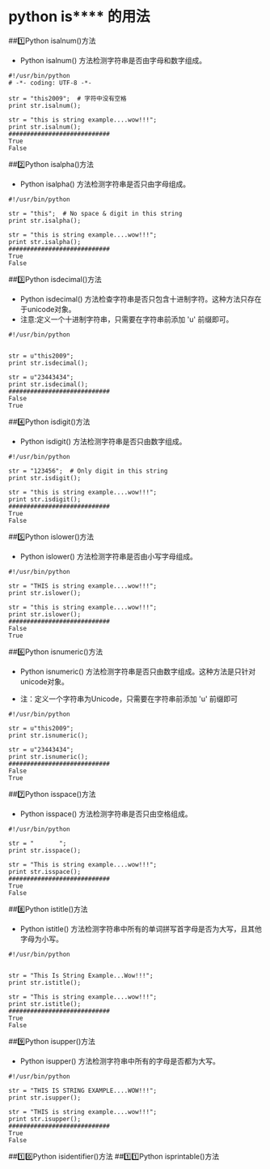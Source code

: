 # python is**** 的用法

##1️⃣Python isalnum()方法
- Python isalnum() 方法检测字符串是否由字母和数字组成。

```
#!/usr/bin/python
# -*- coding: UTF-8 -*-
 
str = "this2009";  # 字符中没有空格
print str.isalnum();
 
str = "this is string example....wow!!!";
print str.isalnum();
############################
True
False
```
##2️⃣Python isalpha()方法

- Python isalpha() 方法检测字符串是否只由字母组成。

```
#!/usr/bin/python

str = "this";  # No space & digit in this string
print str.isalpha();

str = "this is string example....wow!!!";
print str.isalpha();
############################
True
False
```

##3️⃣Python isdecimal()方法

- Python isdecimal() 方法检查字符串是否只包含十进制字符。这种方法只存在于unicode对象。
- 注意:定义一个十进制字符串，只需要在字符串前添加 'u' 前缀即可。

```
#!/usr/bin/python


str = u"this2009";  
print str.isdecimal();

str = u"23443434";
print str.isdecimal();
############################
False
True
```

##4️⃣Python isdigit()方法
- Python isdigit() 方法检测字符串是否只由数字组成。


```
#!/usr/bin/python

str = "123456";  # Only digit in this string
print str.isdigit();

str = "this is string example....wow!!!";
print str.isdigit();
############################
True
False
```

##5️⃣Python islower()方法

- Python islower() 方法检测字符串是否由小写字母组成。

```
#!/usr/bin/python

str = "THIS is string example....wow!!!"; 
print str.islower();

str = "this is string example....wow!!!";
print str.islower();
############################
False
True
```

##6️⃣Python isnumeric()方法
- Python isnumeric() 方法检测字符串是否只由数字组成。这种方法是只针对unicode对象。

- 注：定义一个字符串为Unicode，只需要在字符串前添加 'u' 前缀即可

```
#!/usr/bin/python

str = u"this2009";  
print str.isnumeric();

str = u"23443434";
print str.isnumeric();
############################
False
True
```

##7️⃣Python isspace()方法

- Python isspace() 方法检测字符串是否只由空格组成。


```
#!/usr/bin/python

str = "       "; 
print str.isspace();

str = "This is string example....wow!!!";
print str.isspace();
############################
True
False
```

##8️⃣Python istitle()方法
- Python istitle() 方法检测字符串中所有的单词拼写首字母是否为大写，且其他字母为小写。


```
#!/usr/bin/python


str = "This Is String Example...Wow!!!";
print str.istitle();

str = "This is string example....wow!!!";
print str.istitle();
############################
True
False
```

##9️⃣Python isupper()方法

- Python isupper() 方法检测字符串中所有的字母是否都为大写。

```
#!/usr/bin/python

str = "THIS IS STRING EXAMPLE....WOW!!!"; 
print str.isupper();

str = "THIS is string example....wow!!!";
print str.isupper();
############################
True
False
```

##1️⃣0️⃣Python isidentifier()方法
##1️⃣1️⃣Python isprintable()方法



